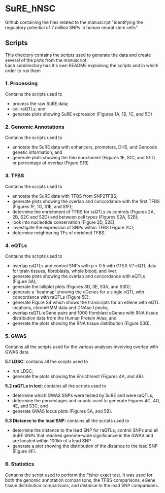 # SuRE_hNSC
Github containing the files related to the manuscript "Identifying the regulatory potential of 7 million SNPs in human neural stem cells"

## Scripts
This directory contains the scripts used to generate the data and create several of the plots from the manuscript. \
Each subdirectory has it's own README explaining the scripts and in which order to run them

### 1. Processing
Contains the scripts used to 
- process the raw SuRE data;
- call raQTLs; and
- generate plots showing SuRE expression (Figures 1A, 1B, 1C, and 5D)

### 2. Genomic Annotations
Contains the scripts used to 
- annotate the SuRE data with enhancers, promoters, DHS, and Gencode genetic information; and
- generate plots showing the fold enrichment (Figures 1E, S1C, and S1D) or percentage of overlap (Figure S1B)

### 3. TFBS
Contains the scripts used to 
- annotate the SuRE data with TFBS from SNP2TFBS;
- generate plots showing the overlap and concordance with the first TFBS (Figures 1F, 1G, S1E, and S1F);
- determine the enrichment of TFBS for raQTLs vs controls (Figures 2A, 2B, S2C and S2D) and between cell types (Figures S2A, S2B);
- look into nucleotide conservation (Figure 2D, S2E);
- investigate the expression of SNPs within TFBS (Figure 2C);
- determine neighboring TFs of enriched TFBS.

### 4. eQTLs
Contains the scripts used to 
- overlap raQTLs and control SNPs with p > 0.5 with GTEX V7 eQTL data for brain tissues, fibroblasts, whole blood, and liver;
- generate plots showing the overlap and concordance with eQTLs (Figure 3A);
- generate the lolliplot plots (Figures 3D, 3E, S3A, and S3D);
- generate a 'heatmap' showing the eGenes for a single eQTL with concordance with raQTLs (Figure 5E); 
- generate Figure S4 which shows the transcripts for an eGene with eQTL locations, chromHMM data and DNAse I peaks;
- overlap raQTL-eGene pairs and 1000 fibroblast eGenes with RNA tissue distribution data from the Human Protein Atlas; and
- generate the plots showing the RNA tissue distribution (Figure S3B).

### 5. GWAS
Contains all the scripts used for the various analyses involving overlap with GWAS data.

**5.1 LDSC:** contains all the scripts used to 
- run LDSC;
- generate the plots showing the Enrichment (Figures 4A, and 4B). 

**5.2 raQTLs in loci:** contains all the scripts used to
- determine which GWAS SNPs were tested by SuRE and were raQTLs;
- determine the percentages and counts used to generate Figures 4C, 4D, 4E, and S3C; and
- generate GWAS locus plots (Figures 5A, and 5B).

**5.3 Distance to the lead SNP:** contains all the scripts used to
- determine the distance to the lead SNP for raQTLs, control SNPs and all SuRE SNPs that reached genome-wide significance in the GWAS and are located within 100kb of a lead SNP 
- generate a plot showing the distribution of the distance to the lead SNP (Figure 4F).

### 6. Statistics
 Contains the script used to perform the Fisher exact test. It was used for both the genomic annotation comparisons, the TFBS comparisons, eGene tissue distribution comparisons, and distance to the lead SNP comparisons.
